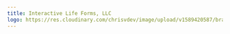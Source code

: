 ```yaml
---
title: Interactive Life Forms, LLC
logo: https://res.cloudinary.com/chrisvdev/image/upload/v1589420587/brands/logo_ilf_titwcu.png
---
```


